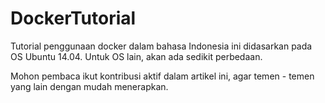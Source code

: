 # DockerTutorial
Tutorial penggunaan docker dalam bahasa Indonesia ini didasarkan pada OS Ubuntu 14.04. 
Untuk OS lain, akan ada sedikit perbedaan.

Mohon pembaca ikut kontribusi aktif dalam artikel ini, agar temen - temen yang lain dengan mudah menerapkan.
